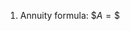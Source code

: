 1. Annuity formula: $$A=\$$
<!--stackedit_data:
eyJoaXN0b3J5IjpbMTI3ODc3NzI5MywxMjA3MjMxNzQ5XX0=
-->